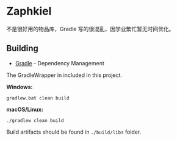 # Zaphkiel

不是很好用的物品库，Gradle 写的很混乱，因学业繁忙暂无时间优化。

## Building

* [Gradle](https://gradle.org/) - Dependency Management

The GradleWrapper in included in this project.

**Windows:**

```
gradlew.bat clean build
```

**macOS/Linux:**

```
./gradlew clean build
```

Build artifacts should be found in `./build/libs` folder.